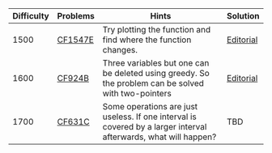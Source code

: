 | Difficulty | Problems | Hints | Solution |
| -------- | -------- | -------- | -------- |
| 1500 | [CF1547E](https://codeforces.com/problemset/problem/1547/E) | Try plotting the function and find where the function changes. | [Editorial](https://github.com/Yawn-Sean/Daily_CF_Problems/tree/main/daily_problems/2024/02/0226) |
| 1600 | [CF924B](https://codeforces.com/problemset/problem/924/B) | Three variables but one can be deleted using greedy. So the problem can be solved with two-pointers | [Editorial](https://github.com/Yawn-Sean/Daily_CF_Problems/blob/main/daily_problems/2024/03/0327/solution/cf924b.md) |
| 1700 | [CF631C](https://codeforces.com/problemset/problem/631/C) | Some operations are just useless. If one interval is covered by a larger interval afterwards, what will happen? | TBD |
